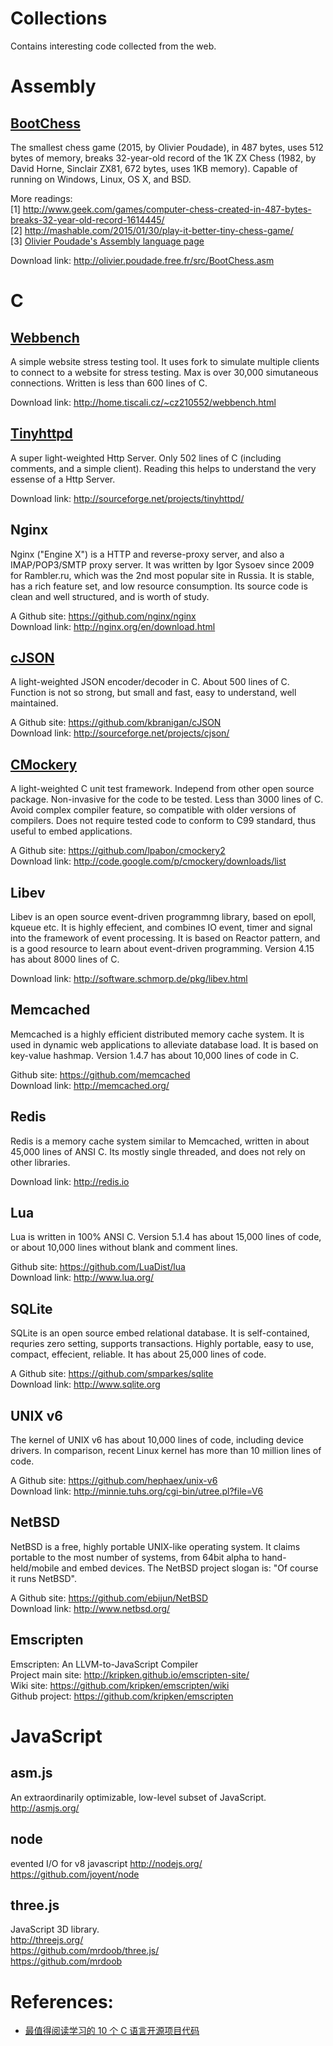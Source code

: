 # Collections
Contains interesting code collected from the web.

Assembly
=========

<a href="https://github.com/chenx/Collections/tree/master/Assembly/bootchess">BootChess</a>
-------------
The smallest chess game (2015, by Olivier Poudade), in 487 bytes, uses 512 bytes of memory, breaks 32-year-old record of the 1K ZX Chess (1982, by David Horne, Sinclair ZX81, 672 bytes, uses 1KB memory). Capable of running on Windows, Linux, OS X, and BSD. 

More readings:  
[1] http://www.geek.com/games/computer-chess-created-in-487-bytes-breaks-32-year-old-record-1614445/  
[2] http://mashable.com/2015/01/30/play-it-better-tiny-chess-game/  
[3] <a href="http://olivier.poudade.free.fr/">Olivier Poudade's Assembly language page</a>  

Download link: http://olivier.poudade.free.fr/src/BootChess.asm

C
=========

<a href="https://github.com/chenx/Collections/tree/master/C/webbench-1.5">Webbench</a>
-----------
A simple website stress testing tool. It uses fork to simulate multiple clients to connect to a website for stress testing. Max is over 30,000 simutaneous connections. Written is less than 600 lines of C. 

Download link: http://home.tiscali.cz/~cz210552/webbench.html

<a href="https://github.com/chenx/Collections/tree/master/C/tinyhttpd-0.1.0">Tinyhttpd</a>
-----------------
A super light-weighted Http Server. Only 502 lines of C (including comments, and a simple client). Reading this helps to understand the very essense of a Http Server. 

Download link: http://sourceforge.net/projects/tinyhttpd/

Nginx
-----------
Nginx ("Engine X") is a HTTP and reverse-proxy server, and also a IMAP/POP3/SMTP proxy server. It was written by Igor Sysoev since 2009 for Rambler.ru, which was the 2nd most popular site in Russia. It is stable, has a rich feature set, and low resource consumption. Its source code is clean and well structured, and is worth of study.

A Github site: https://github.com/nginx/nginx  
Download link: http://nginx.org/en/download.html

<a href="https://github.com/chenx/Collections/tree/master/C/cJSON">cJSON</a>
-------------------
A light-weighted JSON encoder/decoder in C. About 500 lines of C. Function is not so strong, but small and fast, easy to understand, well maintained. 

A Github site: https://github.com/kbranigan/cJSON  
Download link: http://sourceforge.net/projects/cjson/

<a href="https://github.com/chenx/Collections/tree/master/C/cmockery-0.1.2">CMockery</a>
-------------------------
A light-weighted C unit test framework. Independ from other open source package. Non-invasive for the code to be tested. Less than 3000 lines of C. Avoid complex compiler feature, so compatible with older versions of compilers. Does not require tested code to conform to C99 standard, thus useful to embed applications.

A Github site: https://github.com/lpabon/cmockery2  
Download link: http://code.google.com/p/cmockery/downloads/list

Libev
----------
Libev is an open source event-driven programmng library, based on epoll, kqueue etc. It is highly effecient, and combines IO event, timer and signal into the framework of event processing. It is based on Reactor pattern, and is a good resource to learn about event-driven programming. Version 4.15 has about 8000 lines of C.

Download link: http://software.schmorp.de/pkg/libev.html

Memcached
---------------
Memcached is a highly efficient distributed memory cache system. It is used in dynamic web applications to alleviate database load. It is based on key-value hashmap. Version 1.4.7 has about 10,000 lines of code in C.

Github site: https://github.com/memcached  
Download link: http://memcached.org/

Redis
------------------
Redis is a memory cache system similar to Memcached, written in about 45,000 lines of ANSI C. Its mostly single threaded, and does not rely on other libraries.

Download link: http://redis.io

Lua
----------
Lua is written in 100% ANSI C. Version 5.1.4 has about 15,000 lines of code, or about 10,000 lines without blank and comment lines.

Github site: https://github.com/LuaDist/lua  
Download link: http://www.lua.org/

SQLite
------------

SQLite is an open source embed relational database. It is self-contained, requries zero setting, supports transactions. Highly portable, easy to use, compact, effecient, reliable. It has about 25,000 lines of code.

A Github site: https://github.com/smparkes/sqlite  
Download link: http://www.sqlite.org

UNIX v6
-----------
The kernel of UNIX v6 has about 10,000 lines of code, including device drivers. In comparison, recent Linux kernel has more than 10 million lines of code. 

A Github site: https://github.com/hephaex/unix-v6  
Download link: http://minnie.tuhs.org/cgi-bin/utree.pl?file=V6

NetBSD
---------------------
NetBSD is a free, highly portable UNIX-like operating system. It claims portable to the most number of systems, from 64bit alpha to hand-held/mobile and embed devices. The NetBSD project slogan is: "Of course it runs NetBSD". 

A Github site: https://github.com/ebijun/NetBSD  
Download link: http://www.netbsd.org/

Emscripten
--------------
Emscripten: An LLVM-to-JavaScript Compiler  
Project main site: http://kripken.github.io/emscripten-site/  
Wiki site: https://github.com/kripken/emscripten/wiki  
Github project: https://github.com/kripken/emscripten  


JavaScript
===========

asm.js
------------
An extraordinarily optimizable, low-level subset of JavaScript.   
http://asmjs.org/

node
--------------
evented I/O for v8 javascript http://nodejs.org/  
https://github.com/joyent/node  

three.js
----------
JavaScript 3D library.  
http://threejs.org/  
https://github.com/mrdoob/three.js/  
https://github.com/mrdoob


References:
=============

<ul>
<li><a href="http://my.oschina.net/zhoukuo/blog/335788#OSC_h3_2">最值得阅读学习的 10 个 C 语言开源项目代码</a></li>
</ul>
